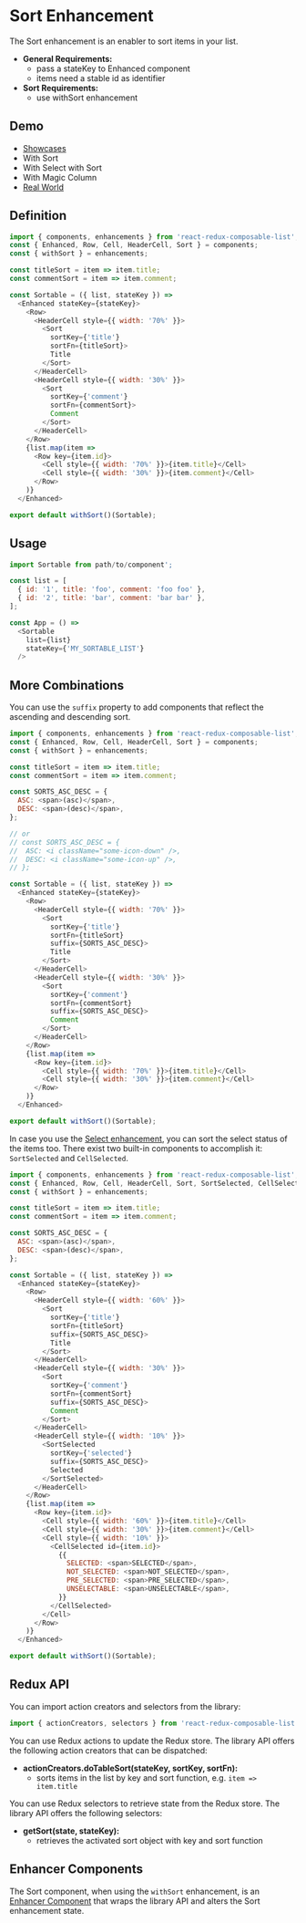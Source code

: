 # Sort Enhancement

The Sort enhancement is an enabler to sort items in your list.

* **General Requirements:**
  * pass a stateKey to Enhanced component
  * items need a stable id as identifier
* **Sort Requirements:**
  * use withSort enhancement

## Demo

* [Showcases](https://react-redux-composable-list-showcases.wieruch.com/)
 * With Sort
 * With Select with Sort
 * With Magic Column
* [Real World](https://react-redux-composable-list-realworld.wieruch.com/)

## Definition

```javascript
import { components, enhancements } from 'react-redux-composable-list';
const { Enhanced, Row, Cell, HeaderCell, Sort } = components;
const { withSort } = enhancements;

const titleSort = item => item.title;
const commentSort = item => item.comment;

const Sortable = ({ list, stateKey }) =>
  <Enhanced stateKey={stateKey}>
    <Row>
      <HeaderCell style={{ width: '70%' }}>
        <Sort
          sortKey={'title'}
          sortFn={titleSort}>
          Title
        </Sort>
      </HeaderCell>
      <HeaderCell style={{ width: '30%' }}>
        <Sort
          sortKey={'comment'}
          sortFn={commentSort}>
          Comment
        </Sort>
      </HeaderCell>
    </Row>
    {list.map(item =>
      <Row key={item.id}>
        <Cell style={{ width: '70%' }}>{item.title}</Cell>
        <Cell style={{ width: '30%' }}>{item.comment}</Cell>
      </Row>
    )}
  </Enhanced>

export default withSort()(Sortable);
```

## Usage

```javascript
import Sortable from path/to/component';

const list = [
  { id: '1', title: 'foo', comment: 'foo foo' },
  { id: '2', title: 'bar', comment: 'bar bar' },
];

const App = () =>
  <Sortable
    list={list}
    stateKey={'MY_SORTABLE_LIST'}
  />
```

## More Combinations

You can use the `suffix` property to add components that reflect the ascending and descending sort.

```javascript
import { components, enhancements } from 'react-redux-composable-list';
const { Enhanced, Row, Cell, HeaderCell, Sort } = components;
const { withSort } = enhancements;

const titleSort = item => item.title;
const commentSort = item => item.comment;

const SORTS_ASC_DESC = {
  ASC: <span>(asc)</span>,
  DESC: <span>(desc)</span>,
};

// or
// const SORTS_ASC_DESC = {
//  ASC: <i className="some-icon-down" />,
//  DESC: <i className="some-icon-up" />,
// };

const Sortable = ({ list, stateKey }) =>
  <Enhanced stateKey={stateKey}>
    <Row>
      <HeaderCell style={{ width: '70%' }}>
        <Sort
          sortKey={'title'}
          sortFn={titleSort}
          suffix={SORTS_ASC_DESC}>
          Title
        </Sort>
      </HeaderCell>
      <HeaderCell style={{ width: '30%' }}>
        <Sort
          sortKey={'comment'}
          sortFn={commentSort}
          suffix={SORTS_ASC_DESC}>
          Comment
        </Sort>
      </HeaderCell>
    </Row>
    {list.map(item =>
      <Row key={item.id}>
        <Cell style={{ width: '70%' }}>{item.title}</Cell>
        <Cell style={{ width: '30%' }}>{item.comment}</Cell>
      </Row>
    )}
  </Enhanced>

export default withSort()(Sortable);
```

In case you use the [Select enhancement](/docs/features/Select.md), you can sort the select status of the items too. There exist two built-in components to accomplish it: `SortSelected` and `CellSelected`.

```javascript
import { components, enhancements } from 'react-redux-composable-list';
const { Enhanced, Row, Cell, HeaderCell, Sort, SortSelected, CellSelected } = components;
const { withSort } = enhancements;

const titleSort = item => item.title;
const commentSort = item => item.comment;

const SORTS_ASC_DESC = {
  ASC: <span>(asc)</span>,
  DESC: <span>(desc)</span>,
};

const Sortable = ({ list, stateKey }) =>
  <Enhanced stateKey={stateKey}>
    <Row>
      <HeaderCell style={{ width: '60%' }}>
        <Sort
          sortKey={'title'}
          sortFn={titleSort}
          suffix={SORTS_ASC_DESC}>
          Title
        </Sort>
      </HeaderCell>
      <HeaderCell style={{ width: '30%' }}>
        <Sort
          sortKey={'comment'}
          sortFn={commentSort}
          suffix={SORTS_ASC_DESC}>
          Comment
        </Sort>
      </HeaderCell>
      <HeaderCell style={{ width: '10%' }}>
        <SortSelected
          sortKey={'selected'}
          suffix={SORTS_ASC_DESC}>
          Selected
        </SortSelected>
      </HeaderCell>
    </Row>
    {list.map(item =>
      <Row key={item.id}>
        <Cell style={{ width: '60%' }}>{item.title}</Cell>
        <Cell style={{ width: '30%' }}>{item.comment}</Cell>
        <Cell style={{ width: '10%' }}>
          <CellSelected id={item.id}>
            {{
              SELECTED: <span>SELECTED</span>,
              NOT_SELECTED: <span>NOT_SELECTED</span>,
              PRE_SELECTED: <span>PRE_SELECTED</span>,
              UNSELECTABLE: <span>UNSELECTABLE</span>,
            }}
          </CellSelected>
        </Cell>
      </Row>
    )}
  </Enhanced>

export default withSort()(Sortable);
```

## Redux API

You can import action creators and selectors from the library:

```javascript
import { actionCreators, selectors } from 'react-redux-composable-list';
```

You can use Redux actions to update the Redux store. The library API offers the following action creators that can be dispatched:

* **actionCreators.doTableSort(stateKey, sortKey, sortFn):**
  * sorts items in the list by key and sort function, e.g. `item => item.title`

You can use Redux selectors to retrieve state from the Redux store. The library API offers the following selectors:

* **getSort(state, stateKey):**
  * retrieves the activated sort object with key and sort function

## Enhancer Components

The Sort component, when using the `withSort` enhancement, is an [Enhancer Component](/docs/recipes/Consumer.md) that wraps the library API and alters the Sort enhancement state.
